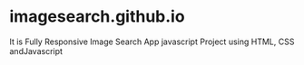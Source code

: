 # imagesearch.github.io
It is Fully Responsive Image Search App javascript Project using HTML, CSS andJavascript

